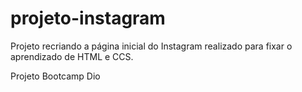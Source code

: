 # projeto-instagram


Projeto recriando a página inicial do Instagram realizado para fixar o aprendizado de HTML e CCS.

Projeto Bootcamp Dio
